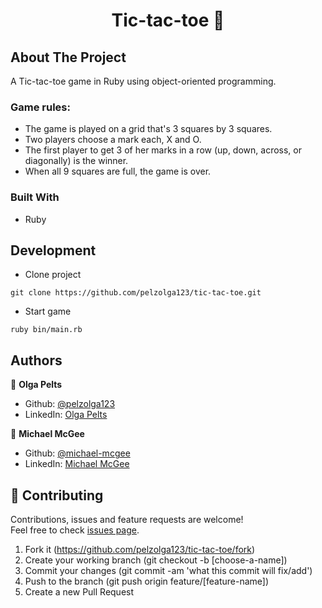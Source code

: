 <h1 align="center">Tic-tac-toe 👋</h1>

## About The Project
A Tic-tac-toe game in Ruby using object-oriented programming.

### Game rules:
* The game is played on a grid that's 3 squares by 3 squares.
* Two players choose a mark each, X and O. 
* The first player to get 3 of her marks in a row (up, down, across, or diagonally) is the winner.
* When all 9 squares are full, the game is over.

### Built With
* Ruby

## Development

* Clone project
```
git clone https://github.com/pelzolga123/tic-tac-toe.git
```
* Start game
```
ruby bin/main.rb
```

## Authors

👤 **Olga Pelts**
   - Github: [@pelzolga123](https://github.com/pelzolga123)
   - LinkedIn: [Olga Pelts](https://www.linkedin.com/in/olga-pelts/)

👤 **Michael McGee**
   - Github: [@michael-mcgee](https://github.com/michael-mcgee)
   - LinkedIn: [Michael McGee](https://www.linkedin.com/in/michael-mcgee-36a860160/)

## 🤝 Contributing

Contributions, issues and feature requests are welcome!<br />Feel free to check [issues page](https://github.com/pelzolga123/tic-tac-toe/issues).

1. Fork it (https://github.com/pelzolga123/tic-tac-toe/fork)
2. Create your working branch (git checkout -b [choose-a-name])
3. Commit your changes (git commit -am 'what this commit will fix/add')
4. Push to the branch (git push origin feature/[feature-name])
5. Create a new Pull Request
